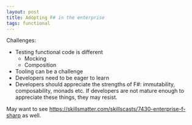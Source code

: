 ```yaml
---
layout: post
title: Adopting F# in the enterprise
tags: functional
---
```


Challenges:

- Testing functional code is different
  * Mocking
  * Composition
- Tooling can be a challenge
- Developers need to be eager to learn
- Developers should appreciate the strengths of F#: immutability, composability, monads etc. If developers are not mature enough to appreciate these things, they may resist.




May want to see https://skillsmatter.com/skillscasts/7430-enterprise-f-sharp as well.
